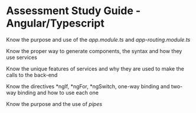 # Assessment Study Guide - Angular/Typescript

Know the purpose and use of the _app.module.ts_ and _app-routing.module.ts_

Know the proper way to generate components, the syntax and how they use services

Know the unique features of services and why they are used to make the calls to the back-end

Know the directives *ngIf, *ngFor, *ngSwitch, one-way binding and two-way binding and how to use each one

Know the purpose and the use of _pipes_




